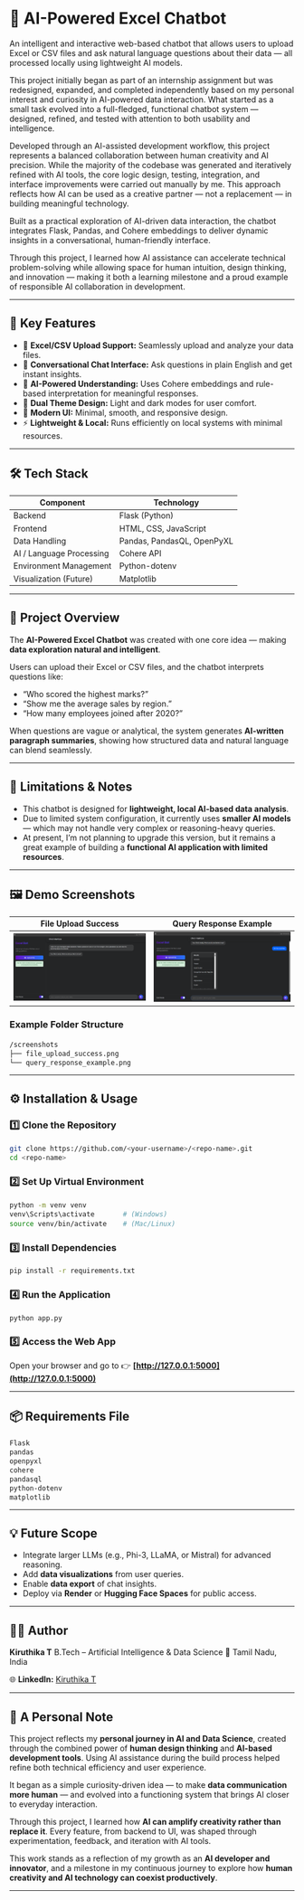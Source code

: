 # 💬 AI-Powered Excel Chatbot

An intelligent and interactive web-based chatbot that allows users to upload Excel or CSV files and ask natural language questions about their data — all processed locally using lightweight AI models.

This project initially began as part of an internship assignment but was redesigned, expanded, and completed independently based on my personal interest and curiosity in AI-powered data interaction. What started as a small task evolved into a full-fledged, functional chatbot system — designed, refined, and tested with attention to both usability and intelligence.

Developed through an AI-assisted development workflow, this project represents a balanced collaboration between human creativity and AI precision. While the majority of the codebase was generated and iteratively refined with AI tools, the core logic design, testing, integration, and interface improvements were carried out manually by me. This approach reflects how AI can be used as a creative partner — not a replacement — in building meaningful technology.

Built as a practical exploration of AI-driven data interaction, the chatbot integrates Flask, Pandas, and Cohere embeddings to deliver dynamic insights in a conversational, human-friendly interface.

Through this project, I learned how AI assistance can accelerate technical problem-solving while allowing space for human intuition, design thinking, and innovation — making it both a learning milestone and a proud example of responsible AI collaboration in development.

---

## 🌟 Key Features

* 📁 **Excel/CSV Upload Support:** Seamlessly upload and analyze your data files.
* 💬 **Conversational Chat Interface:** Ask questions in plain English and get instant insights.
* 🧠 **AI-Powered Understanding:** Uses Cohere embeddings and rule-based interpretation for meaningful responses.
* 🍗 **Dual Theme Design:** Light and dark modes for user comfort.
* 🎨 **Modern UI:** Minimal, smooth, and responsive design.
* ⚡ **Lightweight & Local:** Runs efficiently on local systems with minimal resources.

---

## 🛠️ Tech Stack

| **Component**            | **Technology**             |
| ------------------------ | -------------------------- |
| Backend                  | Flask (Python)             |
| Frontend                 | HTML, CSS, JavaScript      |
| Data Handling            | Pandas, PandasQL, OpenPyXL |
| AI / Language Processing | Cohere API                 |
| Environment Management   | Python-dotenv              |
| Visualization (Future)   | Matplotlib                 |

---

## 🚀 Project Overview

The **AI-Powered Excel Chatbot** was created with one core idea — making **data exploration natural and intelligent**.

Users can upload their Excel or CSV files, and the chatbot interprets questions like:

* “Who scored the highest marks?”
* “Show me the average sales by region.”
* “How many employees joined after 2020?”

When questions are vague or analytical, the system generates **AI-written paragraph summaries**, showing how structured data and natural language can blend seamlessly.

---

## 🧩 Limitations & Notes

* This chatbot is designed for **lightweight, local AI-based data analysis**.
* Due to limited system configuration, it currently uses **smaller AI models** — which may not handle very complex or reasoning-heavy queries.
* At present, I’m not planning to upgrade this version, but it remains a great example of building a **functional AI application with limited resources**.

---

## 🖼️ Demo Screenshots

| **File Upload Success**                             | **Query Response Example**                                |
| --------------------------------------------------- | --------------------------------------------------------- |
| ![File Upload](screenshots/file_upload_success.png) | ![Query Response](screenshots/query_response_example.png) |

### Example Folder Structure

```
/screenshots   
├── file_upload_success.png  
└── query_response_example.png  
```

---

## ⚙️ Installation & Usage

### 1️⃣ Clone the Repository

```bash
git clone https://github.com/<your-username>/<repo-name>.git  
cd <repo-name>
```

### 2️⃣ Set Up Virtual Environment

```bash
python -m venv venv  
venv\Scripts\activate       # (Windows)  
source venv/bin/activate    # (Mac/Linux)
```

### 3️⃣ Install Dependencies

```bash
pip install -r requirements.txt
```

### 4️⃣ Run the Application

```bash
python app.py
```

### 5️⃣ Access the Web App

Open your browser and go to 👉 **[http://127.0.0.1:5000](http://127.0.0.1:5000)**

---

## 📦 Requirements File

```
Flask  
pandas  
openpyxl  
cohere  
pandasql  
python-dotenv  
matplotlib  
```

---

## 💡 Future Scope

* Integrate larger LLMs (e.g., Phi-3, LLaMA, or Mistral) for advanced reasoning.
* Add **data visualizations** from user queries.
* Enable **data export** of chat insights.
* Deploy via **Render** or **Hugging Face Spaces** for public access.

---

## 👩‍💻 Author

**Kiruthika T**
B.Tech – Artificial Intelligence & Data Science
📍 Tamil Nadu, India

🌐 **LinkedIn:** [Kiruthika T](https://www.linkedin.com/in/kiruthika-t-1812b327a)

---

## 💬 A Personal Note

This project reflects my **personal journey in AI and Data Science**, created through the combined power of **human design thinking** and **AI-based development tools**. Using AI assistance during the build process helped refine both technical efficiency and user experience.

It began as a simple curiosity-driven idea — to make **data communication more human** — and evolved into a functioning system that brings AI closer to everyday interaction.

Through this project, I learned how **AI can amplify creativity rather than replace it**. Every feature, from backend to UI, was shaped through experimentation, feedback, and iteration with AI tools.

This work stands as a reflection of my growth as an **AI developer and innovator**, and a milestone in my continuous journey to explore how **human creativity and AI technology can coexist productively**.

---
